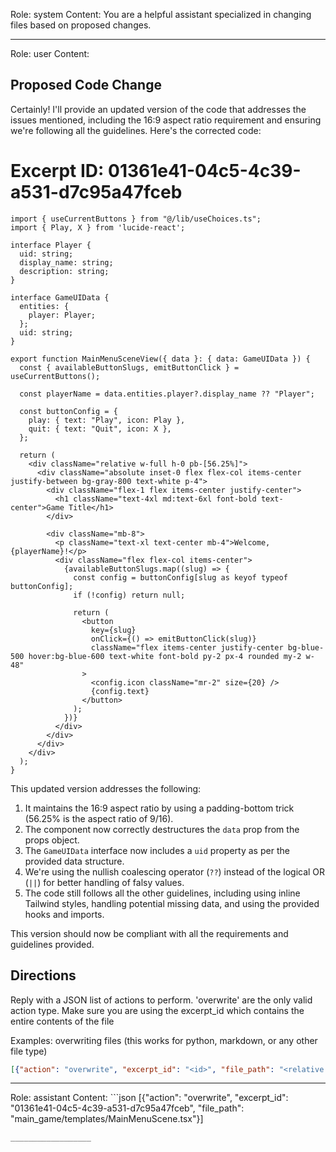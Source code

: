 Role: system
Content: You are a helpful assistant specialized in changing files based on proposed changes.
__________________
Role: user
Content: 
## Proposed Code Change
Certainly! I'll provide an updated version of the code that addresses the issues mentioned, including the 16:9 aspect ratio requirement and ensuring we're following all the guidelines. Here's the corrected code:

# Excerpt ID: 01361e41-04c5-4c39-a531-d7c95a47fceb
```tsx main_game/templates/MainMenuScene.tsx
import { useCurrentButtons } from "@/lib/useChoices.ts";
import { Play, X } from 'lucide-react';

interface Player {
  uid: string;
  display_name: string;
  description: string;
}

interface GameUIData {
  entities: {
    player: Player;
  };
  uid: string;
}

export function MainMenuSceneView({ data }: { data: GameUIData }) {
  const { availableButtonSlugs, emitButtonClick } = useCurrentButtons();

  const playerName = data.entities.player?.display_name ?? "Player";

  const buttonConfig = {
    play: { text: "Play", icon: Play },
    quit: { text: "Quit", icon: X },
  };

  return (
    <div className="relative w-full h-0 pb-[56.25%]">
      <div className="absolute inset-0 flex flex-col items-center justify-between bg-gray-800 text-white p-4">
        <div className="flex-1 flex items-center justify-center">
          <h1 className="text-4xl md:text-6xl font-bold text-center">Game Title</h1>
        </div>
        
        <div className="mb-8">
          <p className="text-xl text-center mb-4">Welcome, {playerName}!</p>
          <div className="flex flex-col items-center">
            {availableButtonSlugs.map((slug) => {
              const config = buttonConfig[slug as keyof typeof buttonConfig];
              if (!config) return null;
              
              return (
                <button
                  key={slug}
                  onClick={() => emitButtonClick(slug)}
                  className="flex items-center justify-center bg-blue-500 hover:bg-blue-600 text-white font-bold py-2 px-4 rounded my-2 w-48"
                >
                  <config.icon className="mr-2" size={20} />
                  {config.text}
                </button>
              );
            })}
          </div>
        </div>
      </div>
    </div>
  );
}
```

This updated version addresses the following:

1. It maintains the 16:9 aspect ratio by using a padding-bottom trick (56.25% is the aspect ratio of 9/16).
2. The component now correctly destructures the `data` prop from the props object.
3. The `GameUIData` interface now includes a `uid` property as per the provided data structure.
4. We're using the nullish coalescing operator (`??`) instead of the logical OR (`||`) for better handling of falsy values.
5. The code still follows all the other guidelines, including using inline Tailwind styles, handling potential missing data, and using the provided hooks and imports.

This version should now be compliant with all the requirements and guidelines provided.

## Directions
Reply with a JSON list of actions to perform. 'overwrite' are the only valid action type. 
Make sure you are using the excerpt_id which contains the entire contents of the file

Examples:
overwriting files (this works for python, markdown, or any other file type)
```json output_example1
[{"action": "overwrite", "excerpt_id": "<id>", "file_path": "<relative file path>"}]
```

__________________
Role: assistant
Content: ```json
[{"action": "overwrite", "excerpt_id": "01361e41-04c5-4c39-a531-d7c95a47fceb", "file_path": "main_game/templates/MainMenuScene.tsx"}]
```
__________________
